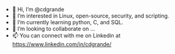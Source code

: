- 👋 Hi, I’m @cdgrande
- 👀 I’m interested in Linux, open-source, security, and scripting.
- 🌱 I’m currently learning python, C, and SQL.
- 💞️ I’m looking to collaborate on ...
- 📫 You can connect with me on Linkedin at https://www.linkedin.com/in/cdgrande/

<!---
cdgrande/cdgrande is a ✨ special ✨ repository because its `README.md` (this file) appears on your GitHub profile.
You can click the Preview link to take a look at your changes.
--->
